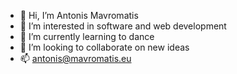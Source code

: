 - 👋 Hi, I’m Antonis Mavromatis
- 👀 I’m interested in software and web development
- 🌱 I’m currently learning to dance
- 💞️ I’m looking to collaborate on new ideas
- 📫 antonis@mavromatis.eu

